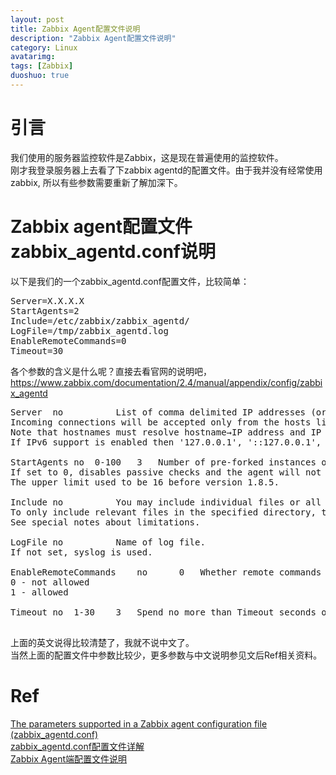 ```yaml
---
layout: post
title: Zabbix Agent配置文件说明
description: "Zabbix Agent配置文件说明"
category: Linux
avatarimg: 
tags: [Zabbix]
duoshuo: true
---
```


# 引言
我们使用的服务器监控软件是Zabbix，这是现在普遍使用的监控软件。  
刚才我登录服务器上去看了下zabbix agentd的配置文件。由于我并没有经常使用zabbix, 所以有些参数需要重新了解加深下。  

# Zabbix agent配置文件zabbix_agentd.conf说明
以下是我们的一个zabbix_agentd.conf配置文件，比较简单：
<pre>
Server=X.X.X.X
StartAgents=2
Include=/etc/zabbix/zabbix_agentd/
LogFile=/tmp/zabbix_agentd.log
EnableRemoteCommands=0
Timeout=30
</pre>

各个参数的含义是什么呢？直接去看官网的说明吧，https://www.zabbix.com/documentation/2.4/manual/appendix/config/zabbix_agentd  

<pre>
Server	no			List of comma delimited IP addresses (or hostnames) of Zabbix servers. Spaces are allowed since the Zabbix 2.2 version.
Incoming connections will be accepted only from the hosts listed here.
Note that hostnames must resolve hostname→IP address and IP address→hostname.
If IPv6 support is enabled then '127.0.0.1', '::127.0.0.1', '::ffff:127.0.0.1' are treated equally.

StartAgents	no	0-100	3	Number of pre-forked instances of zabbix_agentd that process passive checks.
If set to 0, disables passive checks and the agent will not listen on any TCP port.
The upper limit used to be 16 before version 1.8.5.

Include	no			You may include individual files or all files in a directory in the configuration file.
To only include relevant files in the specified directory, the asterisk wildcard character is supported for pattern matching. For example: /absolute/path/to/config/files/*.conf. Pattern matching is supported since Zabbix 2.4.0.
See special notes about limitations.

LogFile	no			Name of log file.
If not set, syslog is used.

EnableRemoteCommands	no		0	Whether remote commands from Zabbix server are allowed.
0 - not allowed
1 - allowed

Timeout	no	1-30	3	Spend no more than Timeout seconds on processing

</pre>

上面的英文说得比较清楚了，我就不说中文了。  
当然上面的配置文件中参数比较少，更多参数与中文说明参见文后Ref相关资料。

# Ref
[The parameters supported in a Zabbix agent configuration file (zabbix_agentd.conf)](https://www.zabbix.com/documentation/2.4/manual/appendix/config/zabbix_agentd)  
[zabbix_agentd.conf配置文件详解](http://www.ttlsa.com/zabbix/zabbix_agentd-conf-description/)  
[Zabbix Agent端配置文件说明](http://blog.chinaunix.net/uid-29155617-id-4668602.html)  


